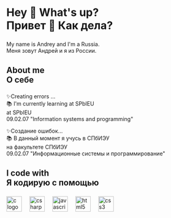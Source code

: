 <h1 align="left">Hey 👋 What's up?  <br> Привет 👋 Как  дела?</h1>

###

<p align="left">My name is Andrey and I'm a Russia. <br> Меня зовут Андрей и я из России.</p>

###

<h2 align="left">About me <br> О себе </h2>

###

<p align="left">✨Creating errors ...<br>📚 I'm currently learning at SPbIEU <br>at SPbIEU <br>09.02.07 "Information systems and programming"</p>
<p align="left">✨Создание ошибок...<br>📚 В данный момент я учусь в СПбИЭУ <br>на факультете СПбИЭУ <br>09.02.07 "Информационные системы и программирование"</p>

###

<h2 align="left">I code  with <br> Я кодирую с помощью</h2>

###

<div align="left">
  
  <img src="https://cdn.jsdelivr.net/gh/devicons/devicon/icons/c/c-original.svg" height="40" alt="c logo"  />
  <img width="12" />
  <img src="https://skillicons.dev/icons?i=cs" height="40" alt="csharp logo"  />
  <img width="12" />
  <img src="https://cdn.jsdelivr.net/gh/devicons/devicon/icons/javascript/javascript-original.svg" height="40" alt="javascript logo"  />
  <img width="12" />
  <img src="https://skillicons.dev/icons?i=html" height="40" alt="html5 logo"  />
  <img width="12" />
  <img src="https://skillicons.dev/icons?i=css" height="40" alt="css3 logo"  />
</div>

###

